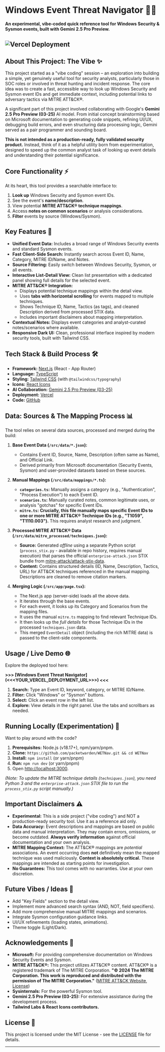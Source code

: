 # Windows Event Threat Navigator 🧭✨

**An experimental, vibe-coded quick reference tool for Windows Security & Sysmon events, built with Gemini 2.5 Pro Preview.**

<!-- <<< Add a compelling screenshot/GIF of the application here! >>> -->
<!-- Example: ![App Screenshot](link/to/your/screenshot.png) -->
![Vercel Deployment](https://vercel.com/button)
---

## About This Project: The Vibe ✨

This project started as a "vibe coding" session – an exploration into building a simple, yet genuinely useful tool for security analysts, particularly those in SOC roles or involved in threat hunting and incident response. The core idea was to create a fast, accessible way to look up Windows Security and Sysmon event IDs and get immediate context, including potential links to adversary tactics via MITRE ATT&CK®.

A significant part of this project involved collaborating with Google's **Gemini 2.5 Pro Preview (03-25)** AI model. From initial concept brainstorming based on Microsoft documentation to generating code snippets, refining UI/UX, debugging build errors, and even structuring data processing logic, Gemini served as a pair programmer and sounding board.

**This is not intended as a production-ready, fully validated security product.** Instead, think of it as a helpful utility born from experimentation, designed to speed up the common analyst task of looking up event details and understanding their potential significance.

## Core Functionality ⚡

At its heart, this tool provides a searchable interface to:

1.  **Look up** Windows Security and Sysmon event IDs.
2.  See the event's **name/description**.
3.  View potential **MITRE ATT&CK® technique mappings**.
4.  Access **notes on common scenarios** or analysis considerations.
5.  **Filter** events by source (Windows/Sysmon).

## Key Features 🚀

*   **Unified Event Data:** Includes a broad range of Windows Security events and standard Sysmon events.
*   **Fast Client-Side Search:** Instantly search across Event ID, Name, Category, MITRE ID/Name, and Notes.
*   **Source Filtering:** Easily switch between Windows Security, Sysmon, or all events.
*   **Interactive List-Detail View:** Clean list presentation with a dedicated panel showing full details for the selected event.
*   **MITRE ATT&CK® Integration:**
    *   Displays potential technique mappings within the detail view.
    *   Uses **tabs with horizontal scrolling** for events mapped to multiple techniques.
    *   Shows Technique ID, Name, Tactics (as tags), and cleaned Description derived from processed STIX data.
    *   Includes important disclaimers about mapping interpretation.
*   **Contextual Notes:** Displays event categories and analyst-curated notes/scenarios where available.
*   **Responsive Dark UI:** Clean, professional interface inspired by modern security tools, built with Tailwind CSS.

## Tech Stack & Build Process 🛠️

*   **Framework:** [Next.js](https://nextjs.org/) (React - App Router)
*   **Language:** [TypeScript](https://www.typescriptlang.org/)
*   **Styling:** [Tailwind CSS](https://tailwindcss.com/) (with `@tailwindcss/typography`)
*   **Icons:** [React Icons](https://react-icons.github.io/react-icons/)
*   **AI Collaboration:** [Gemini 2.5 Pro Preview (03-25)](https://deepmind.google/technologies/gemini/)
*   **Deployment:** [Vercel](https://vercel.com/)
*   **Code:** [GitHub](https://github.com/)

## Data: Sources & The Mapping Process 📊

The tool relies on several data sources, processed and merged during the build:

1.  **Base Event Data (`/src/data/*.json`):**
    *   Contains Event ID, Source, Name, Description (often same as Name), and Official Link.
    *   Derived primarily from Microsoft documentation (Security Events, Sysmon) and user-provided datasets based on these sources.

2.  **Manual Mappings (`/src/data/mappings/*.ts`):**
    *   **`categories.ts`:** Manually assigns a category (e.g., "Authentication", "Process Execution") to each Event ID.
    *   **`scenarios.ts`:** Manually curated notes, common legitimate uses, or analysis "gotchas" for specific Event IDs.
    *   **`mitre.ts`:** **Crucially, this file manually maps specific Event IDs to one or more MITRE ATT&CK® Technique IDs (e.g., "T1059", "T1110.003").** This requires analyst research and judgment.

3.  **Processed MITRE ATT&CK® Data (`/src/data/mitre_processed/techniques.json`):**
    *   **Source:** Generated *offline* using a separate Python script (`process_stix.py` - available in repo history, requires manual execution) that parses the official `enterprise-attack.json` STIX bundle from [mitre-attack/attack-stix-data](https://github.com/mitre-attack/attack-stix-data/).
    *   **Content:** Contains structured details (ID, Name, Description, Tactics, URL) for ATT&CK techniques referenced in the manual mapping. Descriptions are cleaned to remove citation markers.

4.  **Merging Logic (`/src/app/page.tsx`):**
    *   The Next.js app (server-side) loads all the above data.
    *   It iterates through the base events.
    *   For each event, it looks up its Category and Scenarios from the mapping files.
    *   It uses the manual `mitre.ts` mapping to find relevant Technique IDs.
    *   It then looks up the *full details* for those Technique IDs in the processed `techniques.json` data.
    *   This merged `EventDetail` object (including the rich MITRE data) is passed to the client-side components.

## Usage / Live Demo 🌐

Explore the deployed tool here:

**>>> [Windows Event Threat Navigator](<<<YOUR_VERCEL_DEPLOYMENT_URL>>>) <<<**

1.  **Search:** Type an Event ID, keyword, category, or MITRE ID/Name.
2.  **Filter:** Click "Windows" or "Sysmon" buttons.
3.  **Select:** Click an event row in the left list.
4.  **Explore:** View details in the right panel. Use the tabs and scrollbars as needed.

## Running Locally (Experimentation) 🧪

Want to play around with the code?

1.  **Prerequisites:** Node.js (v18.17+), npm/yarn/pnpm.
2.  **Clone:** `https://github.com/packetwarden/WETNav.git && cd WETNav`
3.  **Install:** `npm install` (or yarn/pnpm)
4.  **Run:** `npm run dev` (or yarn/pnpm)
5.  Open [http://localhost:3000](http://localhost:3000).

*(Note: To update the MITRE technique details (`techniques.json`), you need Python 3 and the `enterprise-attack.json` STIX file to run the `process_stix.py` script manually.)*

## Important Disclaimers ⚠️

*   **Experimental:** This is a side project ("vibe coding") and NOT a production-ready security tool. Use it as a reference aid only.
*   **Data Accuracy:** Event descriptions and mappings are based on public data and manual interpretation. They may contain errors, omissions, or become outdated. **Always verify information** against official documentation and your own analysis.
*   **MITRE Mapping Context:** The ATT&CK® mappings are *potential* associations. An event occurring does **not** definitively mean the mapped technique was used maliciously. **Context is absolutely critical.** These mappings are intended as starting points for investigation.
*   **No Guarantees:** This tool comes with no warranties. Use at your own discretion.

## Future Vibes / Ideas 🤔

*   Add "Key Fields" section to the detail view.
*   Implement more advanced search syntax (AND, NOT, field specifiers).
*   Add more comprehensive manual MITRE mappings and scenarios.
*   Integrate Sysmon configuration guidance links.
*   UI/UX refinements (loading states, animations).
*   Theme toggle (Light/Dark).

## Acknowledgements 🙏

*   **Microsoft:** For providing comprehensive documentation on Windows Security Events and Sysmon.
*   **MITRE ATT&CK®:** This project utilizes ATT&CK® content. ATT&CK® is a registered trademark of The MITRE Corporation. **"© 2024 The MITRE Corporation. This work is reproduced and distributed with the permission of The MITRE Corporation."** ([MITRE ATT&CK Website](https://attack.mitre.org/), [License](https://attack.mitre.org/resources/terms-of-use/))
*   **Sysinternals:** For the powerful Sysmon tool.
*   **Gemini 2.5 Pro Preview (03-25):** For extensive assistance during the development process.
*   **Tailwind Labs & React Icons contributors.**

## License 📄

<!-- <<< Choose a license (e.g., MIT, Apache 2.0) and add it here >>> -->
<!-- Example: Licensed under the MIT License. See the [LICENSE](LICENSE) file. -->
This project is licensed under the MIT License - see the [LICENSE](LICENSE) file for details.

---
